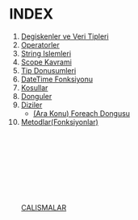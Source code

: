 # INDEX
1. [Degiskenler ve Veri Tipleri](/degiskenler-veri-tipleri-001/README.md)
2. [Operatorler](/operatorler-002/README.md)
3. [String Islemleri](/string-islemleri-003/README.md)
4. [Scope Kavrami](/scope-kavrami-004/README.md)
5. [Tip Donusumleri](/tip-donusumleri-005/README.md)
6. [DateTime Fonksiyonu](/datetime-kavrami-006/README.md)
7. [Kosullar](/kosullar-007/README.md)
8. [Donguler](/donguler-008/README.md)
9. [Diziler](/diziler-009/README.md)
    * [(Ara Konu) Foreach Dongusu](/foreach-dongusu/README.md)
10. [Metodlar(Fonksiyonlar)](/fonksiyonlar-010/README.md)
\
\
\
\
\
\
\
\
\
\
[CALISMALAR](/CALISMALAR/)




